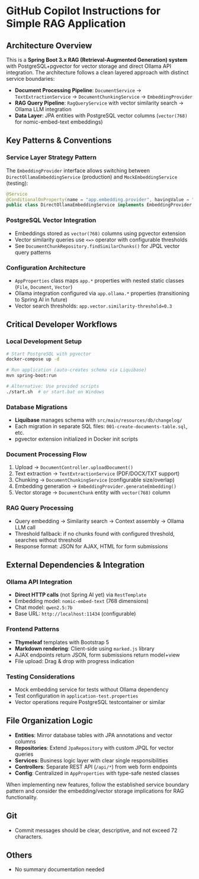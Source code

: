 # GitHub Copilot Instructions for Simple RAG Application

## Architecture Overview

This is a **Spring Boot 3.x RAG (Retrieval-Augmented Generation) system** with PostgreSQL+pgvector for vector storage and direct Ollama API integration. The architecture follows a clean layered approach with distinct service boundaries:

- **Document Processing Pipeline**: `DocumentService` → `TextExtractionService` → `DocumentChunkingService` → `EmbeddingProvider`
- **RAG Query Pipeline**: `RagQueryService` with vector similarity search → Ollama LLM integration
- **Data Layer**: JPA entities with PostgreSQL vector columns (`vector(768)` for nomic-embed-text embeddings)

## Key Patterns & Conventions

### Service Layer Strategy Pattern
The `EmbeddingProvider` interface allows switching between `DirectOllamaEmbeddingService` (production) and `MockEmbeddingService` (testing):
```java
@Service
@ConditionalOnProperty(name = "app.embedding.provider", havingValue = "ollama", matchIfMissing = true)
public class DirectOllamaEmbeddingService implements EmbeddingProvider
```

### PostgreSQL Vector Integration
- Embeddings stored as `vector(768)` columns using pgvector extension
- Vector similarity queries use `<=>` operator with configurable thresholds
- See `DocumentChunkRepository.findSimilarChunks()` for JPQL vector query patterns

### Configuration Architecture
- `AppProperties` class maps `app.*` properties with nested static classes (`File`, `Document`, `Vector`)
- Ollama integration configured via `app.ollama.*` properties (transitioning to Spring AI in future)
- Vector search thresholds: `app.vector.similarity-threshold=0.3`

## Critical Developer Workflows

### Local Development Setup
```bash
# Start PostgreSQL with pgvector
docker-compose up -d

# Run application (auto-creates schema via Liquibase)
mvn spring-boot:run

# Alternative: Use provided scripts
./start.sh  # or start.bat on Windows
```

### Database Migrations
- **Liquibase** manages schema with `src/main/resources/db/changelog/`
- Each migration in separate SQL files: `001-create-documents-table.sql`, etc.
- pgvector extension initialized in Docker init scripts

### Document Processing Flow
1. Upload → `DocumentController.uploadDocument()`
2. Text extraction → `TextExtractionService` (PDF/DOCX/TXT support)
3. Chunking → `DocumentChunkingService` (configurable size/overlap)
4. Embedding generation → `EmbeddingProvider.generateEmbedding()`
5. Vector storage → `DocumentChunk` entity with `vector(768)` column

### RAG Query Processing
- Query embedding → Similarity search → Context assembly → Ollama LLM call
- Threshold fallback: if no chunks found with configured threshold, searches without threshold
- Response format: JSON for AJAX, HTML for form submissions

## External Dependencies & Integration

### Ollama API Integration
- **Direct HTTP calls** (not Spring AI yet) via `RestTemplate`
- Embedding model: `nomic-embed-text` (768 dimensions)
- Chat model: `qwen2.5:7b`
- Base URL: `http://localhost:11434` (configurable)

### Frontend Patterns
- **Thymeleaf** templates with Bootstrap 5
- **Markdown rendering**: Client-side using `marked.js` library
- AJAX endpoints return JSON, form submissions return model+view
- File upload: Drag & drop with progress indication

### Testing Considerations
- Mock embedding service for tests without Ollama dependency
- Test configuration in `application-test.properties`
- Vector operations require PostgreSQL testcontainer or similar

## File Organization Logic
- **Entities**: Mirror database tables with JPA annotations and vector columns
- **Repositories**: Extend `JpaRepository` with custom JPQL for vector queries  
- **Services**: Business logic layer with clear single responsibilities
- **Controllers**: Separate REST API (`/api/*`) from web form endpoints
- **Config**: Centralized in `AppProperties` with type-safe nested classes

When implementing new features, follow the established service boundary pattern and consider the embedding/vector storage implications for RAG functionality.

## Git
- Commit messages should be clear, descriptive, and not exceed 72 characters.

## Others
- No summary documentation needed